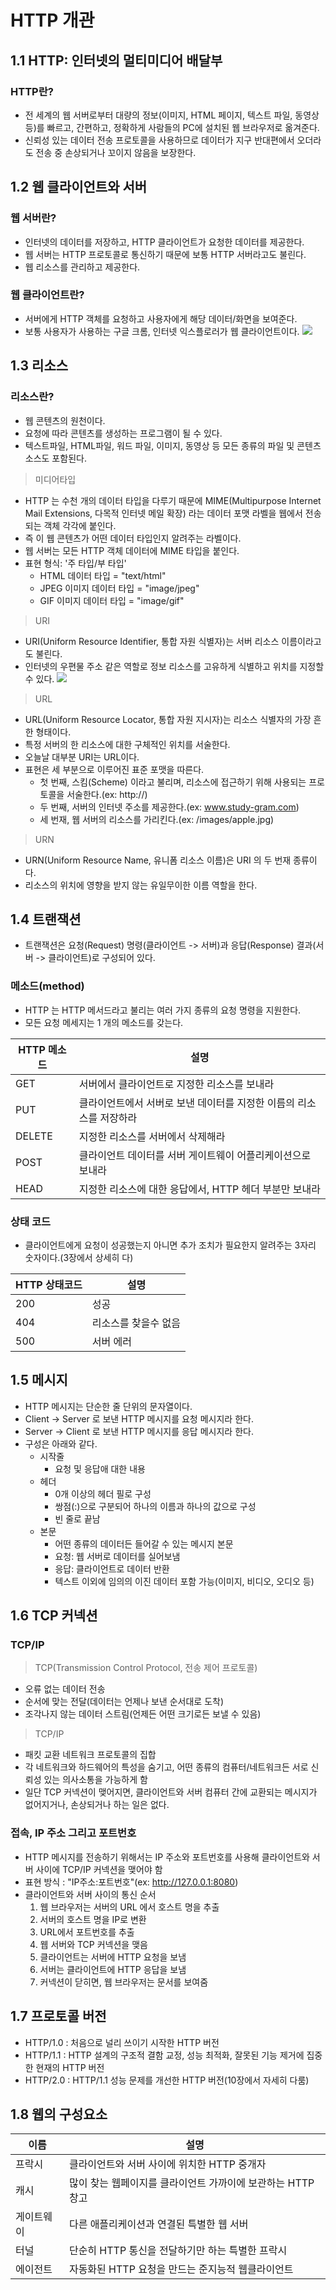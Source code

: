# HTTP 개관

## 1.1 HTTP: 인터넷의 멀티미디어 배달부
### HTTP란?
- 전 세계의 웹 서버로부터 대량의 정보(이미지, HTML 페이지, 텍스트 파일, 동영상 등)를 빠르고, 간편하고, 정확하게 사람들의 PC에 설치된 웹 브라우저로 옮겨준다.
- 신뢰성 있는 데이터 전송 프로토콜을 사용하므로 데이터가 지구 반대편에서 오더라도 전송 중 손상되거나 꼬이지 않음을 보장한다.

## 1.2 웹 클라이언트와 서버
### 웹 서버란?
- 인터넷의 데이터를 저장하고, HTTP 클라이언트가 요청한 데이터를 제공한다.
- 웹 서버는 HTTP 프로토콜로 통신하기 때문에 보통 HTTP 서버라고도 불린다.
- 웹 리소스를 관리하고 제공한다.

### 웹 클라이언트란?
- 서버에게 HTTP 객체를 요청하고 사용자에게 해당 데이터/화면을 보여준다.
- 보통 사용자가 사용하는 구글 크롬, 인터넷 익스플로러가 웹 클라이언트이다.
![](../resource/images/01-1.png#center)

## 1.3 리소스
### 리소스란?
- 웹 콘텐츠의 원천이다.
- 요청에 따라 콘텐츠를 생성하는 프로그램이 될 수 있다.
- 텍스트파일, HTML파일, 워드 파일, 이미지, 동영상 등 모든 종류의 파일 및 콘텐츠 소스도 포함된다.
> 미디어타입
- HTTP 는 수천 개의 데이터 타입을 다루기 때문에 MIME(Multipurpose Internet Mail Extensions, 다목적 인터넷 메일 확장) 라는 데이터 포맷 라벨을 웹에서 전송되는 객체 각각에 붙인다.
- 즉 이 웹 콘텐츠가 어떤 데이터 타입인지 알려주는 라벨이다.
- 웹 서버는 모든 HTTP 객체 데이터에 MIME 타입을 붙인다.
- 표현 형식: '주 타입/부 타입'
    - HTML 데이터 타입 = "text/html"
    - JPEG 이미지 데이터 타입 = "image/jpeg"
    - GIF 이미지 데이터 타입 = "image/gif"
> URI
- URI(Uniform Resource Identifier, 통합 자원 식별자)는 서버 리소스 이름이라고도 불린다.
- 인터넷의 우편물 주소 같은 역할로 정보 리소스를 고유하게 식별하고 위치를 지정할 수 있다.
![](../resource/images/01-2.png#center)

> URL
- URL(Uniform Resource Locator, 통합 자원 지시자)는 리소스 식별자의 가장 흔한 형태이다.
- 특정 서버의 한 리소스에 대한 구체적인 위치를 서술한다.
- 오늘날 대부분 URI는 URL이다.
- 표현은 세 부분으로 이루어진 표준 포맷을 따른다.
    - 첫 번째, 스킴(Scheme) 이라고 불리며, 리소스에 접근하기 위해 사용되는 프로토콜을 서술한다.(ex: http://)
    - 두 번째, 서버의 인터넷 주소를 제공한다.(ex: www.study-gram.com)
    - 세 번재, 웹 서버의 리소스를 가리킨다.(ex: /images/apple.jpg)
> URN
- URN(Uniform Resource Name, 유니폼 리소스 이름)은 URI 의 두 번재 종류이다.
- 리소스의 위치에 영향을 받지 않는 유일무이한 이름 역할을 한다.

## 1.4 트랜잭션
- 트랜잭션은 요청(Request) 명령(클라이언트 -> 서버)과 응답(Response) 결과(서버 -> 클라이언트)로 구성되어 있다.
### 메소드(method)
- HTTP 는 HTTP 메서드라고 불리는 여러 가지 종류의 요청 명령을 지원한다.
- 모든 요청 메세지는 1 개의 메소드를 갖는다.

|HTTP 메소드| 설명  |
|---------|-----|
|GET|서버에서 클라이언트로 지정한 리소스를 보내라|
|PUT|클라이언트에서 서버로 보낸 데이터를 지정한 이름의 리소스를 저장하라|
|DELETE|지정한 리소스를 서버에서 삭제해라|
|POST|클라이언트 데이터를 서버 게이트웨이 어플리케이션으로 보내라|
|HEAD|지정한 리소스에 대한 응답에서, HTTP 헤더 부분만 보내라|
### 상태 코드
- 클라이언트에게 요청이 성공했는지 아니면 추가 조치가 필요한지 알려주는 3자리 숫자이다.(3장에서 상세히 다)

|HTTP 상태코드| 설명  |
|-------|-----|
|200| 성공  |
|404|리소스를 찾을수 없음|
|500| 서버 에러|

## 1.5 메시지
- HTTP 메시지는 단순한 줄 단위의 문자열이다.
- Client -> Server 로 보낸 HTTP 메시지를 요청 메시지라 한다.
- Server -> Client 로 보낸 HTTP 메시지를 응답 메시지라 한다.
- 구성은 아래와 같다.
    - 시작줄
        - 요청 및 응답애 대한 내용
    - 헤더
        - 0개 이상의 헤더 필로 구성
        - 쌍점(:)으로 구분되어 하나의 이름과 하나의 값으로 구성
        - 빈 줄로 끝남
    - 본문
        - 어떤 종류의 데이터든 들어갈 수 있는 메시지 본문
        - 요청: 웹 서버로 데이터를 실어보냄
        - 응답: 클라이언트로 데이터 반환
        - 텍스트 이외에 임의의 이진 데이터 포함 가능(이미지, 비디오, 오디오 등)

## 1.6 TCP 커넥션
### TCP/IP
> TCP(Transmission Control Protocol, 전송 제어 프로토콜)
- 오류 없는 데이터 전송
- 순서에 맞는 전달(데이터는 언제나 보낸 순서대로 도착)
- 조각나지 않는 데이터 스트림(언제든 어떤 크기로든 보낼 수 있음)
> TCP/IP
- 패킷 교환 네트워크 프로토콜의 집합
- 각 네트워크와 하드웨어의 특성을 숨기고, 어떤 종류의 컴퓨터/네트워크든 서로 신뢰성 있는 의사소통을 가능하게 함
- 일단 TCP 커넥션이 맺어지면, 클라이언트와 서버 컴퓨터 간에 교환되는 메시지가 없어지거나, 손상되거나 하는 일은 없다.
### 접속, IP 주소 그리고 포트번호
- HTTP 메시지를 전송하기 위해서는 IP 주소와 포트번호를 사용해 클라이언트와 서버 사이에 TCP/IP 커넥션을 맺어야 함
- 표현 방식 : "IP주소:포트번호"(ex: http://127.0.0.1:8080)
- 클라이언트와 서버 사이의 통신 순서
    1. 웹 브라우저는 서버의 URL 에서 호스트 명을 추출
    2. 서버의 호스트 명을 IP로 변환
    3. URL에서 포트번호를 추출
    4. 웹 서버와 TCP 커넥션을 맺음
    5. 클라이언트는 서버에 HTTP 요청을 보냄
    6. 서버는 클라이언트에 HTTP 응답을 보냄
    7. 커넥션이 닫히면, 웹 브라우저는 문서를 보여줌

## 1.7 프로토콜 버전
- HTTP/1.0 : 처음으로 널리 쓰이기 시작한 HTTP 버전
- HTTP/1.1 : HTTP 설계의 구조적 결함 교정, 성능 최적화, 잘못된 기능 제거에 집중한 현재의 HTTP 버전
- HTTP/2.0 : HTTP/1.1 성능 문제를 개선한 HTTP 버전(10장에서 자세히 다룸)

## 1.8 웹의 구성요소
| 이름    | 설명                                  |
|-------|-------------------------------------|
| 프락시   | 클라이언트와 서버 사이에 위치한 HTTP 중개자          |
| 캐시    | 많이 찾는 웹페이지를 클라이언트 가까이에 보관하는 HTTP 창고 |
| 게이트웨이 | 다른 애플리케이션과 연결된 특별한 웹 서버             |
|터널| 단순히 HTTP 통신을 전달하기만 하는 특별한 프락시       |
|에이전트| 자동화된 HTTP 요청을 만드는 준지능적 웹클라이언트       |